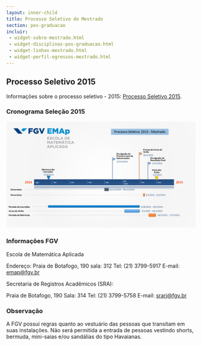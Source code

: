 ```yaml
---
layout: inner-child
title: Processo Seletivo do Mestrado
section: pos-graduacao
incluir:
 - widget-sobre-mestrado.html
 - widget-disciplinas-pos-graduacao.html
 - widget-linhas-mestrado.html
 - widget-perfil-egressos-mestrado.html
---
```


## Processo Seletivo 2015

Informações sobre o processo seletivo - 2015:
[Processo Seletivo 2015](/files/Selecao2015.pdf).

### Cronograma Seleção 2015

![](/images/Cronograma_Selecao_2015.png?raw=true)


### Informações FGV

Escola de Matemática Aplicada

Endereço: Praia de Botafogo, 190 sala: 312
Tel: (21) 3799-5917
E-mail: emap@fgv.br

Secretaria de Registros Acadêmicos (SRA):

Praia de Botafogo, 190 Sala: 314
Tel: (21) 3799-5758
E-mail: srarj@fgv.br

### Observação
 
A FGV possui regras quanto ao vestuário das pessoas que transitam em
suas instalações. Não será permitida a entrada de pessoas vestindo
shorts, bermuda, mini-saias e/ou sandálias do tipo Havaianas.
